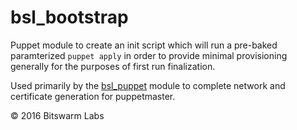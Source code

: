 # bsl_bootstrap

Puppet module to create an init script which will run a pre-baked paramterized `puppet apply` in order to provide minimal provisioning generally for the purposes of first run finalization.

Used primarily by the [bsl_puppet](https://github.com/bitswarmlabs/puppet-bsl_puppet) module to complete network and certificate generation for puppetmaster.

© 2016 Bitswarm Labs
